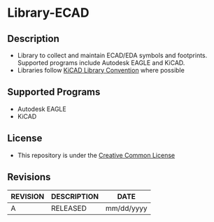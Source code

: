 # Library-ECAD

## Description
* Library to collect and maintain ECAD/EDA symbols and footprints. Supported programs include Autodesk EAGLE and KiCAD.
* Libraries follow [KiCAD Library Convention](https://kicad.org/libraries/klc/) where possible 

## Supported Programs
* Autodesk EAGLE
* KiCAD

## License
* This repository is under the [Creative Common License](https://github.com/joshlendi/Library-ECAD/blob/main/LICENSE.md)

## Revisions
REVISION | DESCRIPTION | DATE
------------ | ------------- | -------------
A | RELEASED | mm/dd/yyyy
